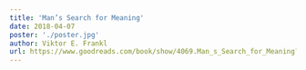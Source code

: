```yaml
---
title: 'Man’s Search for Meaning'
date: 2018-04-07
poster: './poster.jpg'
author: Viktor E. Frankl
url: https://www.goodreads.com/book/show/4069.Man_s_Search_for_Meaning?ac=1&from_search=true
---
```

